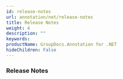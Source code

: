 ```yaml
---
id: release-notes
url: annotation/net/release-notes
title: Release Notes
weight: 4
description: ""
keywords: 
productName: GroupDocs.Annotation for .NET
hideChildren: False
---
```

### Release Notes

